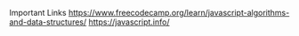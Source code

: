Important Links
https://www.freecodecamp.org/learn/javascript-algorithms-and-data-structures/
https://javascript.info/